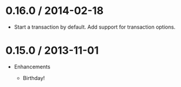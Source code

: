 # 0.16.0 / 2014-02-18

* Start a transaction by default. Add support for transaction options.

# 0.15.0 / 2013-11-01

* Enhancements

  * Birthday!
